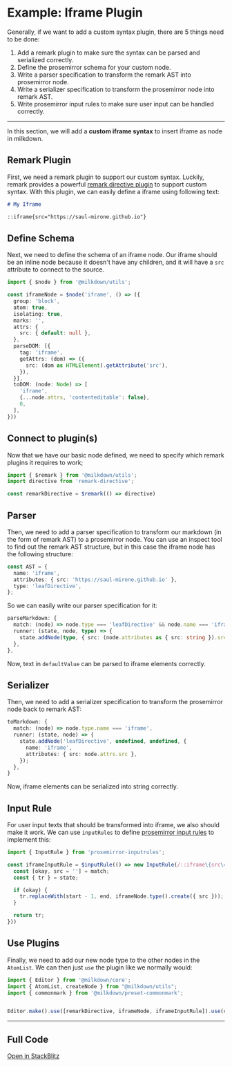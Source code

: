 # Example: Iframe Plugin

Generally, if we want to add a custom syntax plugin, there are 5 things need to be done:

1. Add a remark plugin to make sure the syntax can be parsed and serialized correctly.
2. Define the prosemirror schema for your custom node.
3. Write a parser specification to transform the remark AST into prosemirror node.
4. Write a serializer specification to transform the prosemirror node into remark AST.
5. Write prosemirror input rules to make sure user input can be handled correctly.

---

In this section, we will add a **custom iframe syntax** to insert iframe as node in milkdown.

## Remark Plugin

First, we need a remark plugin to support our custom syntax.
Luckily, remark provides a powerful [remark directive plugin](https://github.com/remarkjs/remark-directive) to support custom syntax. With this plugin, we can easily define a iframe using following text:

```markdown
# My Iframe

::iframe{src="https://saul-mirone.github.io"}
```

## Define Schema

Next, we need to define the schema of an iframe node.
Our iframe should be an inline node because it doesn't have any children,
and it will have a `src` attribute to connect to the source.

```typescript
import { $node } from '@milkdown/utils';

const iframeNode = $node('iframe', () => ({
  group: 'block',
  atom: true,
  isolating: true,
  marks: '',
  attrs: {
    src: { default: null },
  },
  parseDOM: [{
    tag: 'iframe',
    getAttrs: (dom) => ({
      src: (dom as HTMLElement).getAttribute('src'),
    }),
  }],
  toDOM: (node: Node) => [
    'iframe',
    {...node.attrs, 'contenteditable': false},
    0,
  ],
}))
```

## Connect to plugin(s)

Now that we have our basic node defined, we need to specify which remark plugins
it requires to work;

```typescript
import { $remark } from '@milkdown/utils';
import directive from 'remark-directive';

const remarkDirective = $remark(() => directive)
```

## Parser

Then, we need to add a parser specification to transform our markdown
(in the form of remark AST) to a prosemirror node.
You can use an inspect tool to find out the remark AST structure,
but in this case the iframe node has the following structure:

```typescript
const AST = {
  name: 'iframe',
  attributes: { src: 'https://saul-mirone.github.io' },
  type: 'leafDirective',
};
```

So we can easily write our parser specification for it:

```typescript
parseMarkdown: {
  match: (node) => node.type === 'leafDirective' && node.name === 'iframe',
  runner: (state, node, type) => {
    state.addNode(type, { src: (node.attributes as { src: string }).src });
  },
},
```

Now, text in `defaultValue` can be parsed to iframe elements correctly.

## Serializer

Then, we need to add a serializer specification to transform the prosemirror node back to remark AST:

```typescript
toMarkdown: {
  match: (node) => node.type.name === 'iframe',
  runner: (state, node) => {
    state.addNode('leafDirective', undefined, undefined, {
      name: 'iframe',
      attributes: { src: node.attrs.src },
    });
  },
}
```

Now, iframe elements can be serialized into string correctly.

## Input Rule

For user input texts that should be transformed into iframe, we also should make it work.
We can use `inputRules` to define [prosemirror input rules](https://prosemirror.net/docs/ref/#inputrules) to implement this:

```typescript
import { InputRule } from 'prosemirror-inputrules';

const iframeInputRule = $inputRule(() => new InputRule(/::iframe\{src\="(?<src>[^"]+)?"?\}/, (state, match, start, end) => {
  const [okay, src = ''] = match;
  const { tr } = state;

  if (okay) {
    tr.replaceWith(start - 1, end, iframeNode.type().create({ src }));
  }

  return tr;
}))
```

## Use Plugins

Finally, we need to add our new node type to the other nodes in the `AtomList`.
We can then just `use` the plugin like we normally would:

```typescript
import { Editor } from '@milkdown/core';
import { AtomList, createNode } from "@milkdown/utils";
import { commonmark } from '@milkdown/preset-commonmark';


Editor.make().use([remarkDirective, iframeNode, iframeInputRule]).use(commonmark).create();
```

---

## Full Code

[Open in StackBlitz](https://stackblitz.com/github/Milkdown/examples/tree/main/vanilla-iframe-syntax)

